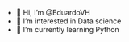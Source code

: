 - 👋 Hi, I’m @EduardoVH
- 👀 I’m interested in Data science
- 🌱 I’m currently learning Python

<!---
EduardoVH/EduardoVH is a ✨ special ✨ repository because its `README.md` (this file) appears on your GitHub profile.
You can click the Preview link to take a look at your changes.
--->
